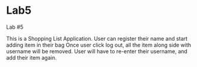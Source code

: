 # Lab5
 Lab #5

This is a Shopping List Application. User can register their name and start adding item in their bag
Once user click log out, all the item along side with username will be removed. User will have to re-enter their username, and add their item again.
